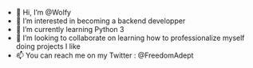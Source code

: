 - 👋 Hi, I’m @Wolfy
- 👀 I’m interested in becoming a backend developper
- 🌱 I’m currently learning Python 3 
- 💞️ I’m looking to collaborate on learning how to professionalize myself doing projects I like
- 📫 You can reach me on my Twitter : @FreedomAdept

<!---
Wolfy29/Wolfy29 is a ✨ special ✨ repository because its `README.md` (this file) appears on your GitHub profile.
You can click the Preview link to take a look at your changes.
--->
